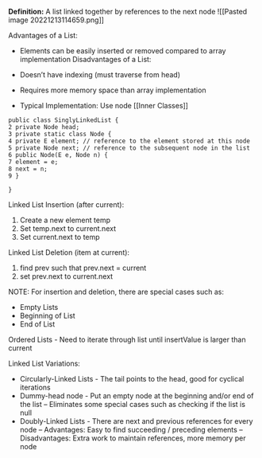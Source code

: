 **Definition:** A list linked together by references to the next node
![[Pasted image 20221213114659.png]]

Advantages of a List:
- Elements can be easily inserted or removed compared to array implementation
Disadvantages of a List:
- Doesn’t have indexing (must traverse from head)
- Requires more memory space than array implementation

- Typical Implementation: Use node [[Inner Classes]]
```
public class SinglyLinkedList { 
2 private Node head; 
3 private static class Node { 
4 private E element; // reference to the element stored at this node 
5 private Node next; // reference to the subsequent node in the list 
6 public Node(E e, Node n) { 
7 element = e; 
8 next = n; 
9 } 

}
```


Linked List Insertion (after current):
1. Create a new element temp
2. Set temp.next to current.next
3. Set current.next to temp

Linked List Deletion (item at current):
1. find prev such that prev.next = current
2. set prev.next to current.next

NOTE: For insertion and deletion, there are special cases such as:
- Empty Lists
- Beginning of List
- End of List

Ordered Lists - Need to iterate through list until insertValue is larger than current

Linked List Variations:
- Circularly-Linked Lists - The tail points to the head, good for cyclical iterations
- Dummy-head node - Put an empty node at the beginning and/or end of the list
	– Eliminates some special cases such as checking if the list is null
- Doubly-Linked Lists - There are next and previous references for every node
	– Advantages: Easy to find succeeding / preceding elements
	– Disadvantages: Extra work to maintain references, more memory per node